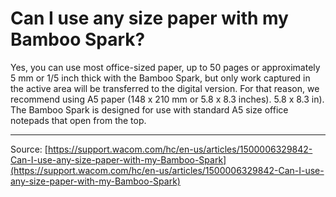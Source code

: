 # Can I use any size paper with my Bamboo Spark?

Yes, you can use most office-sized paper, up to 50 pages or approximately 5 mm or 1/5 inch thick with the Bamboo Spark, but only work captured in the active area will be transferred to the digital version. For that reason, we recommend using A5 paper (148 x 210 mm or 5.8 x 8.3 inches). 5.8 x 8.3 in). The Bamboo Spark is designed for use with standard A5 size office notepads that open from the top.

---
Source: [https://support.wacom.com/hc/en-us/articles/1500006329842-Can-I-use-any-size-paper-with-my-Bamboo-Spark](https://support.wacom.com/hc/en-us/articles/1500006329842-Can-I-use-any-size-paper-with-my-Bamboo-Spark)
